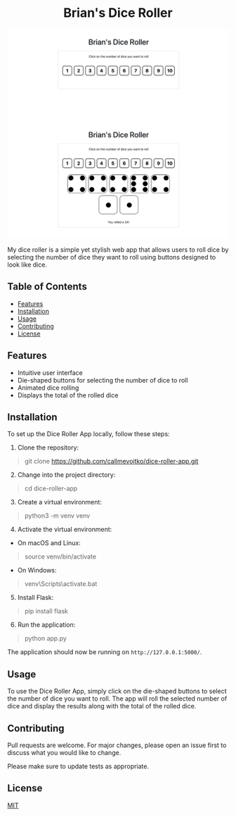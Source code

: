 <h1 align="center">Brian's Dice Roller</h1>

<img src="screenshot2.png" alt="Dice Roller App Screenshot" width="600"> <img src="screenshot1.png" alt="Dice Roller App Screenshot" width="600">

My dice roller is a simple yet stylish web app that allows users to roll dice by selecting the number of dice they want to roll using buttons designed to look like dice.

## Table of Contents

- [Features](#features)
- [Installation](#installation)
- [Usage](#usage)
- [Contributing](#contributing)
- [License](#license)

## Features

- Intuitive user interface
- Die-shaped buttons for selecting the number of dice to roll
- Animated dice rolling
- Displays the total of the rolled dice

## Installation

To set up the Dice Roller App locally, follow these steps:

1. Clone the repository:

> git clone https://github.com/callmevojtko/dice-roller-app.git

2. Change into the project directory:

> cd dice-roller-app

3. Create a virtual environment:

> python3 -m venv venv

4. Activate the virtual environment:

- On macOS and Linux:

> source venv/bin/activate

- On Windows:

> venv\Scripts\activate.bat

5. Install Flask:

> pip install flask

6. Run the application:

> python app.py

The application should now be running on `http://127.0.0.1:5000/`.

## Usage

To use the Dice Roller App, simply click on the die-shaped buttons to select the number of dice you want to roll. The app will roll the selected number of dice and display the results along with the total of the rolled dice.

## Contributing

Pull requests are welcome. For major changes, please open an issue first to discuss what you would like to change.

Please make sure to update tests as appropriate.

## License

[MIT](LICENSE)
